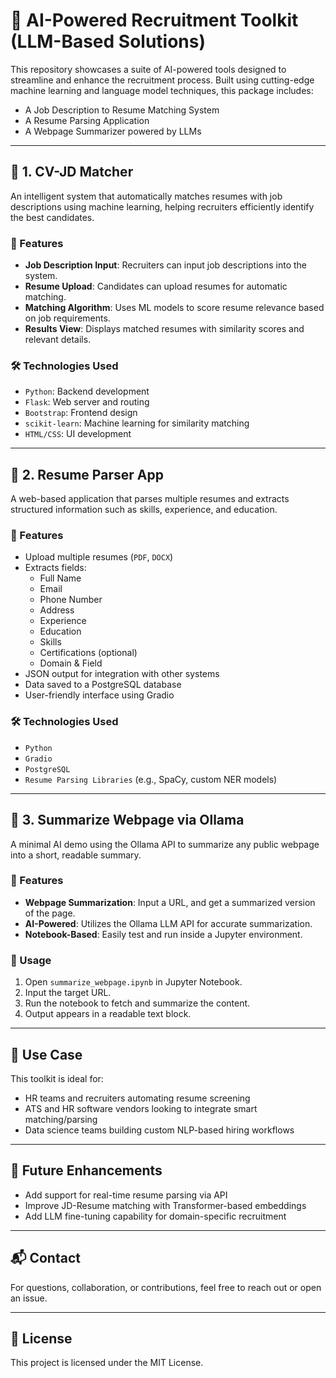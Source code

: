 # 🤖 AI-Powered Recruitment Toolkit (LLM-Based Solutions)

This repository showcases a suite of AI-powered tools designed to streamline and enhance the recruitment process. Built using cutting-edge machine learning and language model techniques, this package includes:

- A Job Description to Resume Matching System
- A Resume Parsing Application
- A Webpage Summarizer powered by LLMs

---

## 📌 1. CV-JD Matcher

An intelligent system that automatically matches resumes with job descriptions using machine learning, helping recruiters efficiently identify the best candidates.

### 🚀 Features

- **Job Description Input**: Recruiters can input job descriptions into the system.
- **Resume Upload**: Candidates can upload resumes for automatic matching.
- **Matching Algorithm**: Uses ML models to score resume relevance based on job requirements.
- **Results View**: Displays matched resumes with similarity scores and relevant details.

### 🛠️ Technologies Used

- `Python`: Backend development
- `Flask`: Web server and routing
- `Bootstrap`: Frontend design
- `scikit-learn`: Machine learning for similarity matching
- `HTML/CSS`: UI development

---

## 📌 2. Resume Parser App

A web-based application that parses multiple resumes and extracts structured information such as skills, experience, and education.

### 🚀 Features

- Upload multiple resumes (`PDF`, `DOCX`)
- Extracts fields:
  - Full Name
  - Email
  - Phone Number
  - Address
  - Experience
  - Education
  - Skills
  - Certifications (optional)
  - Domain & Field
- JSON output for integration with other systems
- Data saved to a PostgreSQL database
- User-friendly interface using Gradio

### 🛠️ Technologies Used

- `Python`
- `Gradio`
- `PostgreSQL`
- `Resume Parsing Libraries` (e.g., SpaCy, custom NER models)

---

## 📌 3. Summarize Webpage via Ollama

A minimal AI demo using the Ollama API to summarize any public webpage into a short, readable summary.

### 🚀 Features

- **Webpage Summarization**: Input a URL, and get a summarized version of the page.
- **AI-Powered**: Utilizes the Ollama LLM API for accurate summarization.
- **Notebook-Based**: Easily test and run inside a Jupyter environment.

### 🧪 Usage

1. Open `summarize_webpage.ipynb` in Jupyter Notebook.
2. Input the target URL.
3. Run the notebook to fetch and summarize the content.
4. Output appears in a readable text block.

---

## 💼 Use Case

This toolkit is ideal for:
- HR teams and recruiters automating resume screening
- ATS and HR software vendors looking to integrate smart matching/parsing
- Data science teams building custom NLP-based hiring workflows

---

## 🧩 Future Enhancements

- Add support for real-time resume parsing via API
- Improve JD-Resume matching with Transformer-based embeddings
- Add LLM fine-tuning capability for domain-specific recruitment

---

## 📬 Contact

For questions, collaboration, or contributions, feel free to reach out or open an issue.

---

## 📄 License

This project is licensed under the MIT License.
